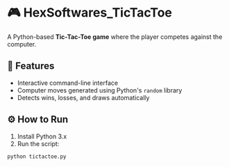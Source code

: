 # 🎮 HexSoftwares_TicTacToe

A Python-based **Tic-Tac-Toe game** where the player competes against the computer.



## 🧠 Features
- Interactive command-line interface  
- Computer moves generated using Python's `random` library  
- Detects wins, losses, and draws automatically  



## ⚙️ How to Run

1. Install Python 3.x  
2. Run the script:

```bash
python tictactoe.py
